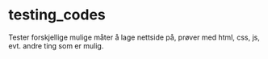 # testing_codes
Tester forskjellige mulige måter å lage nettside på, prøver med html, css, js, evt. andre ting som er mulig.
